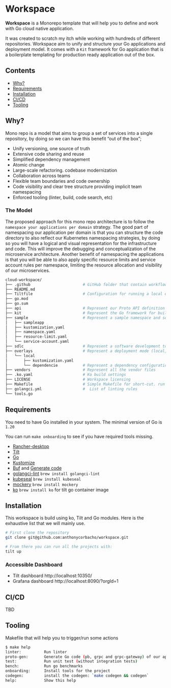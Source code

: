 # Workspace

**Workspace** is a Monorepo template that will help you to define and work with Go cloud native application.

It was created to scratch my itch while working with hundreds of different repositories. Workspace aim to unify and structure your Go applications and deployment model.
It comes with a `Kit` framework for Go application that is a boilerplate templating for production ready application out of the box.

## Contents
- [Why?](#why)
- [Requirements](#requirements)
- [Installation](#installation)
- [CI/CD](#cicd)
- [Tooling](#tooling)

## Why?
Mono repo is a model that aims to group a set of services into a single repository, by doing so we can have this benefit “out of the box”;

 - Unify versioning, one source of truth 
 - Extensive code sharing and reuse 
 - Simplified dependency management 
 - Atomic change 
 - Large-scale refactoring. codebase modernization 
 - Collaboration across teams 
 - Flexible team boundaries and code ownership 
 - Code visibility and clear tree structure providing implicit team namespacing 
 - Enforced tooling (linter, build, code search, etc)

### The Model
The proposed approach for this mono repo architecture is to follow the `namespace your applications per domain` strategy.
The good part of namespacing our application per domain is that you can structure the code directory to also reflect our Kubernetes namespacing strategies, by doing so you will have a logical and visual representation for the infrastructure and code. This will improve the debugging and conceptualization of the microservice architecture.
Another benefit of namespacing the applications is that you will be able to also apply specific resource limits and service account rules per namespace, limiting the resource allocation and visibility of our microservices.

```bash
cloud-workspace/
├── .github                       # GitHub folder that contain workflow, codeowners and templates
├── README.md
├── Tiltfile                      # Configuration for running a local env
├── go.mod
├── go.sum
├── api                           # Represent our Proto API definition
├── kit                           # Represent the Go framework for building services
├── sample                        # Represent a sample namespace and service
│   ├── sampleapp
│   ├── kustomization.yaml
│   ├── namespace.yaml
│   ├── resource-limit.yaml
│   └── service-account.yaml 
├── sdlc                          # Represent a software development tools
├── overlays                      # Represent a deployment mode (local, staging, production)
│   └── local
│       ├── kustomization.yaml
│       └── dependencie           # Represent a dependency configuration
├── vendors                       # Represent all the vendor files
├── .ko.yaml                      # Ko build settings
├── LICENSE                       # Workspace licensing
├── Makefile                      # Simple Makefile for short-cut. run command `make help`
├── golangci.yml                  #  List of linting rules
└── tools.go
```

## Requirements
You need to have Go installed in your system.
The minimal version of Go is `1.20`

You can run `make onboarding` to see if you have required tools missing.

- [Rancher-desktop](https://docs.rancherdesktop.io/getting-started/installation/)
- [Tilt](https://tilt.dev/)
- [Go](https://go.dev/dl/)
- [Kustomize](https://kubectl.docs.kubernetes.io/installation/kustomize/)
- [Buf](https://docs.buf.build/installation) and [Generate code](https://docs.buf.build/tour/generate-go-code)
- [golangci-lint](https://github.com/golangci/golangci-lint) `brew install golangci-lint`
- [kubeseal](https://github.com/bitnami-labs/sealed-secrets) `brew install kubeseal`
- [mockery](https://github.com/vektra/mockery) `brew install mockery`
- [ko](https://github.com/google/ko) `brew install ko` for tilt go container image

## Installation

This workspace is build using ko, Tilt and Go modules. Here is the exhaustive list that we will mainly use.

```bash
# First clone the repository
git clone git@github.com:anthonycorbacho/workspace.git

# From there you can run all the projects with:
tilt up
```

### Accessible Dashboard
 - Tilt dashboard http://localhost:10350/
 - Grafana dashboard http://localhost:8090/?orgId=1

## CI/CD

TBD

## Tooling
Makefile that will help you to trigger/run some actions

```bash
$ make help
linter:			 Run linter
proto-gen:		 Generate Go code (pb, grpc and grpc-gateway) of our api
test:			 Run unit test (without integration tests)
bench:			 Run go benchmarks
onboarding:      Install tools for the project
codegen:		 install the codegen: `make codegen && codegen`
help:			 Show this help
```

